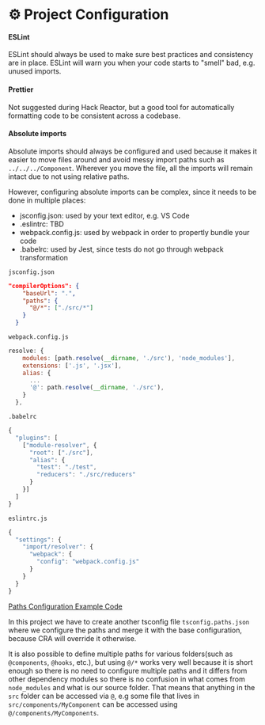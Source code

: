 # ⚙️ Project Configuration

#### ESLint

ESLint should always be used to make sure best practices and consistency are in place. ESLint will warn you when your code starts to "smell" bad, e.g. unused imports.

#### Prettier

Not suggested during Hack Reactor, but a good tool for automatically formatting code to be consistent across a codebase.

#### Absolute imports

Absolute imports should always be configured and used because it makes it easier to move files around and avoid messy import paths such as `../../../Component`. Wherever you move the file, all the imports will remain intact due to not using relative paths.

However, configuring absolute imports can be complex, since it needs to be done in multiple places:

- jsconfig.json: used by your text editor, e.g. VS Code
- .eslintrc: TBD
- webpack.config.js: used by webpack in order to propertly bundle your code
- .babelrc: used by Jest, since tests do not go through webpack transformation

`jsconfig.json`

```json
"compilerOptions": {
    "baseUrl": ".",
    "paths": {
      "@/*": ["./src/*"]
    }
  }
```

`webpack.config.js`
```javascript
resolve: {
    modules: [path.resolve(__dirname, './src'), 'node_modules'],
    extensions: ['.js', '.jsx'],
    alias: {
      ...
      '@': path.resolve(__dirname, './src'),
    }
  },
```

`.babelrc`
```javascript
{
  "plugins": [
    ["module-resolver", {
      "root": ["./src"],
      "alias": {
        "test": "./test",
        "reducers": "./src/reducers"
      }
    }]
  ]
}
```

`eslintrc.js`
```javascript
{
  "settings": {
    "import/resolver": {
      "webpack": {
        "config": "webpack.config.js"
      }
    }
  }
}
```



[Paths Configuration Example Code](../tsconfig.paths.json)

In this project we have to create another tsconfig file `tsconfig.paths.json` where we configure the paths and merge it with the base configuration, because CRA will override it otherwise.

It is also possible to define multiple paths for various folders(such as `@components`, `@hooks`, etc.), but using `@/*` works very well because it is short enough so there is no need to configure multiple paths and it differs from other dependency modules so there is no confusion in what comes from `node_modules` and what is our source folder. That means that anything in the `src` folder can be accessed via `@`, e.g some file that lives in `src/components/MyComponent` can be accessed using `@/components/MyComponents`.